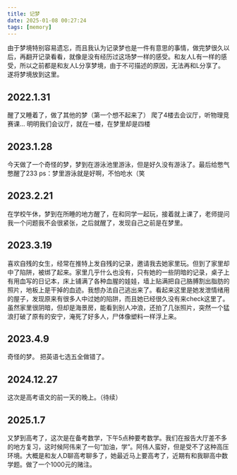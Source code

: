 ```yaml
---
title: 记梦
date: 2025-01-08 00:27:24
tags: [memory]
---
```


由于梦境特别容易遗忘，而且我认为记录梦也是一件有意思的事情，做完梦很久以后，再翻开记录看看，就像是没有经历过这场梦一样的感受。和友人L有一样的感受，所以之前都是和友人L分享梦境，由于不可描述的原因，无法再和L分享了。遂将梦境放到这里。

<!-- more -->

## 2022.1.31

醒了又睡着了，做了其他的梦（第一个想不起来了）
爬了4楼去会议厅，听物理竞赛课...
明明我们会议厅，就在一楼，在梦里却是四楼

## 2023.1.28

今天做了一个奇怪的梦，梦到在游泳池里游泳，但是好久没有游泳了。最后给憋气憋醒了233
ps：梦里游泳就是好啊，不怕呛水（笑

## 2023.2.21

在学校午休，梦到在所睡的地方醒了，在和同学一起玩，接着就上课了，老师提问我一个问题我不会很紧张，之后就醒了，发现自己之前是在梦里。

## 2023.3.19

喜欢自残的女生，经常在推特上发自残的记录，邀请我去她家里玩。但到了家里却中了陷阱，被绑了起来。家里几乎什么也没有，只有她的一些阴暗的记录，桌子上有用血写的日记本，床上铺满了各种血腥的娃娃，墙上贴满把自己胳膊割出脂肪的照片，地板上是干掉的血迹。我想办法自己逃出来了。看起来这里是她发泄情绪用的屋子，发现原来有很多人中过她的陷阱，而且她已经很久没有来check这里了。虽然家里很阴暗，但却是海景房，能看到别人冲浪，还拍了几张照片，突然一个猛浪打破了原有的安宁，淹死了好多人，尸体像塑料一样浮上来。

## 2023.4.9

奇怪的梦。
把英语七选五全做错了。

## 2024.12.27

这次是高考语文的前一天的晚上。（待续）

## 2025.1.7

又梦到高考了，这次是在备考数学，下午5点种要考数学。我们在报告大厅差不多的地方复习，这时候阿伟来了一句“加油，学”。阿伟人蛮好，但是受不了这种高压环境。大概是和友人D聊高考聊多了，她最近马上要高考了，近期有和我聊高中数学题。做了一个1000元的赌注。
